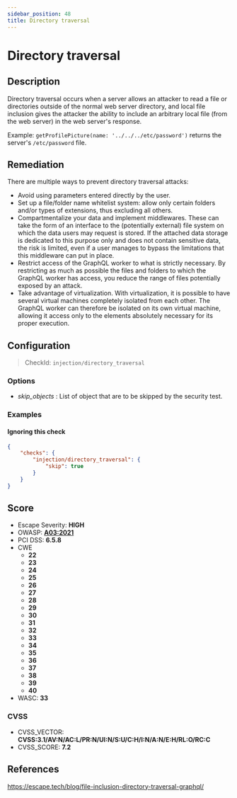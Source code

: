 ```yaml
---
sidebar_position: 48
title: Directory traversal
---
```


# Directory traversal

## Description

Directory traversal occurs when a server allows an attacker to read a file or directories outside of the normal web server directory, and local file inclusion gives the attacker the ability to include an arbitrary local file (from the web server) in the web server's response.

Example: `getProfilePicture(name: '../../../etc/password')` returns the server's `/etc/password` file.

## Remediation

There are multiple ways to prevent directory traversal attacks:
- Avoid using parameters entered directly by the user.
- Set up a file/folder name whitelist system: allow only certain folders and/or types of extensions, thus excluding all others.
- Compartmentalize your data and implement middlewares. These can take the form of an interface to the (potentially external) file system on which the data users may request is stored. If the attached data storage is dedicated to this purpose only and does not contain sensitive data, the risk is limited, even if a user manages to bypass the limitations that this middleware can put in place.
- Restrict access of the GraphQL worker to what is strictly necessary. By restricting as much as possible the files and folders to which the GraphQL worker has access, you reduce the range of files potentially exposed by an attack.
- Take advantage of virtualization. With virtualization, it is possible to have several virtual machines completely isolated from each other. The GraphQL worker can therefore be isolated on its own virtual machine, allowing it access only to the elements absolutely necessary for its proper execution.


## Configuration

> CheckId: `injection/directory_traversal`

### Options

- *skip_objects* : List of object that are to be skipped by the security test.



### Examples


#### Ignoring this check

```json
{
    "checks": {
        "injection/directory_traversal": {
            "skip": true
        }
    }
}
```




## Score

- Escape Severity: **<span className="high-severity">HIGH</span>**
- OWASP: **[A03:2021](https://owasp.org/Top10/A03_2021-Injection/)**
- PCI DSS: **6.5.8**
- CWE
  - **22**
  - **23**
  - **24**
  - **25**
  - **26**
  - **27**
  - **28**
  - **29**
  - **30**
  - **31**
  - **32**
  - **33**
  - **34**
  - **35**
  - **36**
  - **37**
  - **38**
  - **39**
  - **40**
- WASC: **33**



### CVSS

- CVSS_VECTOR: **CVSS:3.1/AV:N/AC:L/PR:N/UI:N/S:U/C:H/I:N/A:N/E:H/RL:O/RC:C**
- CVSS_SCORE: **7.2**

## References

https://escape.tech/blog/file-inclusion-directory-traversal-graphql/
